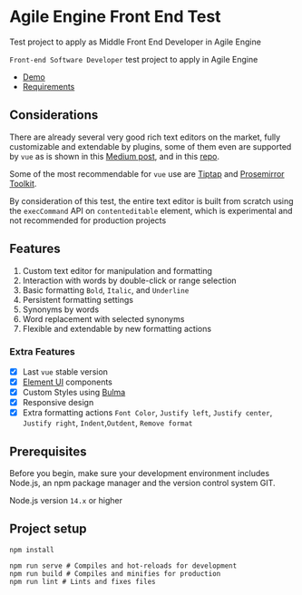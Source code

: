 # Agile Engine Front End Test

Test project to apply as Middle Front End Developer in Agile Engine


`Front-end Software Developer` test project to apply in Agile Engine

- [Demo](https://ae-frontend-test.vercel.app/)
- [Requirements](https://agileengine.bitbucket.io/fePTOwPmNoGsIUyg/)


## Considerations

There are already several very good rich text editors on the market, fully customizable and extendable by plugins, some of them even are supported by `vue` as is shown in this [Medium post](https://medium.com/mounoydev/vue-component-rich-text-editor-wysiwyg-59b57052d5b3), and in this [repo](https://github.com/dok/awesome-text-editing).

Some of the most recommendable for `vue` use are [Tiptap](https://tiptap.scrumpy.io/) and [Prosemirror Toolkit](https://prosemirror.net/).

By consideration of this test, the entire text editor is built from scratch using the `execCommand` API on `contenteditable` element, which is experimental and not recommended for production projects

## Features

1. Custom text editor for manipulation and formatting
1. Interaction with words by double-click or range selection
1. Basic formatting `Bold`, `Italic`, and `Underline`
1. Persistent formatting settings
1. Synonyms by words
1. Word replacement with selected synonyms
1. Flexible and extendable by new formatting actions

### Extra Features 

- [x] Last `vue` stable version
- [x] [Element UI](https://element.eleme.io) components
- [x] Custom Styles using [Bulma](https://bulma.io/)
- [x] Responsive design
- [x] Extra formatting actions `Font Color`, `Justify left`, `Justify center`, `Justify right`, `Indent`,`Outdent`, `Remove format`

## Prerequisites
Before you begin, make sure your development environment includes Node.js, an npm package manager and the version control system GIT.

Node.js version `14.x` or higher

## Project setup
```
npm install

npm run serve # Compiles and hot-reloads for development
npm run build # Compiles and minifies for production
npm run lint # Lints and fixes files
```
